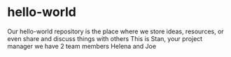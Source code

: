 # hello-world
Our hello-world repository is the place where we store ideas, resources, or even share and discuss things with others
This is Stan, your project manager
we have 2 team members Helena and Joe
